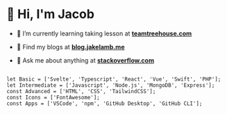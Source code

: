 <h1>👋 Hi, I'm Jacob</h1>

- 🌱 I’m currently learning taking lesson at **[teamtreehouse.com](https://teamtreehouse.com/jacoblamb4)**

- 📝 Find my blogs at **[blog.jakelamb.me](https://blog.jakelamb.me)**

- 💬 Ask me about anything at **[stackoverflow.com](https://stackoverflow.com/users/12067372/lambsbaaacode?tab=profile)**

<pre>
<code>
let Basic = ['Svelte', 'Typescript', 'React', 'Vue', 'Swift', 'PHP'];
let Intermediate = ['Javascript', 'Node.js', 'MongoDB', 'Express'];
const Advanced = ['HTML', 'CSS', 'TailwindCSS'];
const Icons = ['FontAwesome'];
const Apps = ['VSCode', 'npm', 'GitHub Desktop', 'GitHub CLI'];
</code>
</pre>
